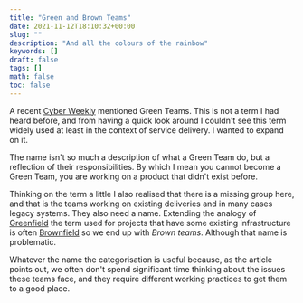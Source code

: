 ```yaml
---
title: "Green and Brown Teams"
date: 2021-11-12T18:10:32+00:00
slug: ""
description: "And all the colours of the rainbow"
keywords: []
draft: false
tags: []
math: false
toc: false
---
```



A recent [Cyber Weekly](https://cyberweekly.substack.com/p/cyberweekly-174-one-team-two-team) mentioned Green Teams. This is not a term I had heard before, and from having a quick look around I couldn't see this term widely used at least in the context of service delivery. I wanted to expand on it.

The name isn't so much a description of what a Green Team do, but a reflection of their responsibilities. By which I mean you cannot become a Green Team, you are working on a product that didn't exist before.

Thinking on the term a little I also realised that there is a missing group here, and that is the teams working on existing deliveries and in many cases legacy systems. They also need a name. Extending the analogy of [Greenfield](https://en.wikipedia.org/wiki/Greenfield_project) the term used for projects that have some existing infrastructure is often [Brownfield](https://en.wikipedia.org/wiki/Brownfield_(software_development)) so we end up with _Brown teams_. Although that name is problematic.

Whatever the name the categorisation is useful because, as the article points out, we often don't spend significant time thinking about the issues these teams face, and they require different working practices to get them to a good place.
